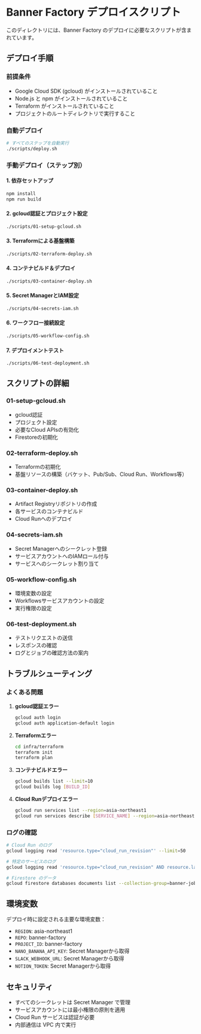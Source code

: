 # Banner Factory デプロイスクリプト

このディレクトリには、Banner Factory のデプロイに必要なスクリプトが含まれています。

## デプロイ手順

### 前提条件

- Google Cloud SDK (gcloud) がインストールされていること
- Node.js と npm がインストールされていること
- Terraform がインストールされていること
- プロジェクトのルートディレクトリで実行すること

### 自動デプロイ

```bash
# すべてのステップを自動実行
./scripts/deploy.sh
```

### 手動デプロイ（ステップ別）

#### 1. 依存セットアップ
```bash
npm install
npm run build
```

#### 2. gcloud認証とプロジェクト設定
```bash
./scripts/01-setup-gcloud.sh
```

#### 3. Terraformによる基盤構築
```bash
./scripts/02-terraform-deploy.sh
```

#### 4. コンテナビルド＆デプロイ
```bash
./scripts/03-container-deploy.sh
```

#### 5. Secret ManagerとIAM設定
```bash
./scripts/04-secrets-iam.sh
```

#### 6. ワークフロー接続設定
```bash
./scripts/05-workflow-config.sh
```

#### 7. デプロイメントテスト
```bash
./scripts/06-test-deployment.sh
```

## スクリプトの詳細

### 01-setup-gcloud.sh
- gcloud認証
- プロジェクト設定
- 必要なCloud APIsの有効化
- Firestoreの初期化

### 02-terraform-deploy.sh
- Terraformの初期化
- 基盤リソースの構築（バケット、Pub/Sub、Cloud Run、Workflows等）

### 03-container-deploy.sh
- Artifact Registryリポジトリの作成
- 各サービスのコンテナビルド
- Cloud Runへのデプロイ

### 04-secrets-iam.sh
- Secret Managerへのシークレット登録
- サービスアカウントへのIAMロール付与
- サービスへのシークレット割り当て

### 05-workflow-config.sh
- 環境変数の設定
- Workflowsサービスアカウントの設定
- 実行権限の設定

### 06-test-deployment.sh
- テストリクエストの送信
- レスポンスの確認
- ログとジョブの確認方法の案内

## トラブルシューティング

### よくある問題

1. **gcloud認証エラー**
   ```bash
   gcloud auth login
   gcloud auth application-default login
   ```

2. **Terraformエラー**
   ```bash
   cd infra/terraform
   terraform init
   terraform plan
   ```

3. **コンテナビルドエラー**
   ```bash
   gcloud builds list --limit=10
   gcloud builds log [BUILD_ID]
   ```

4. **Cloud Runデプロイエラー**
   ```bash
   gcloud run services list --region=asia-northeast1
   gcloud run services describe [SERVICE_NAME] --region=asia-northeast1
   ```

### ログの確認

```bash
# Cloud Run のログ
gcloud logging read 'resource.type="cloud_run_revision"' --limit=50

# 特定のサービスのログ
gcloud logging read 'resource.type="cloud_run_revision" AND resource.labels.service_name="ingest-api"' --limit=50

# Firestore のデータ
gcloud firestore databases documents list --collection-group=banner-jobs
```

## 環境変数

デプロイ時に設定される主要な環境変数：

- `REGION`: asia-northeast1
- `REPO`: banner-factory
- `PROJECT_ID`: banner-factory
- `NANO_BANANA_API_KEY`: Secret Managerから取得
- `SLACK_WEBHOOK_URL`: Secret Managerから取得
- `NOTION_TOKEN`: Secret Managerから取得

## セキュリティ

- すべてのシークレットは Secret Manager で管理
- サービスアカウントには最小権限の原則を適用
- Cloud Run サービスは認証が必要
- 内部通信は VPC 内で実行
